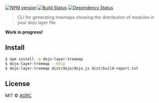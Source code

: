 [![NPM version][npm-image]][npm-url] [![Build Status][travis-image]][travis-url] [![Dependency Status][daviddm-image]][daviddm-url]

> CLI for generating treemaps showing the distribution of modules in your dojo layer file.

**Work in progress!**

## Install

```sh
$ npm install -g dojo-layer-treemap
$ dojo-layer-treemap --help
$ dojo-layer-treemap dist/dojo/dojo.js dist/build-report.txt
```

## License

MIT © [AGRC](git.utah.gov)

[npm-image]: https://badge.fury.io/js/dojo-layer-treemap.svg
[npm-url]: https://npmjs.org/package/dojo-layer-treemap
[travis-image]: https://travis-ci.org/agrc/dojo-layer-treemap.svg?branch=master
[travis-url]: https://travis-ci.org/agrc/dojo-layer-treemap
[daviddm-image]: https://david-dm.org/agrc/dojo-layer-treemap.svg?theme=shields.io
[daviddm-url]: https://david-dm.org/agrc/dojo-layer-treemap
